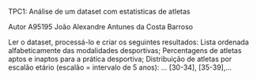TPC1: Análise de um dataset com estatisticas de atletas

Autor
A95195
João Alexandre Antunes da Costa Barroso

Ler o dataset, processá-lo e criar os seguintes resultados:
Lista ordenada alfabeticamente das modalidades desportivas; Percentagens de atletas aptos e inaptos para a prática desportiva; Distribuição de atletas por escalão etário (escalão = intervalo de 5 anos): ... [30-34], [35-39],...